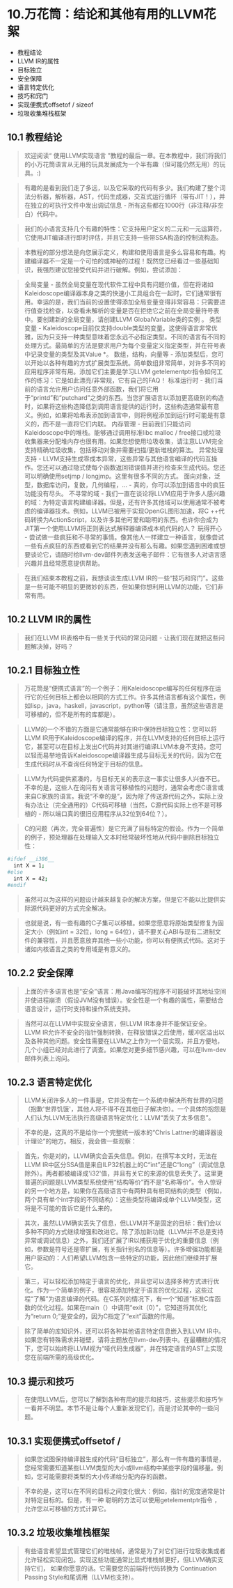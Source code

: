 # 10.万花筒：结论和其他有用的LLVM花絮
* 教程结论
* LLVM IR的属性
* 目标独立
* 安全保障
* 语言特定优化
* 技巧和窍门
* 实现便携式offsetof / sizeof
* 垃圾收集堆栈框架
## 10.1 教程结论
> 欢迎阅读“ 使用LLVM实现语言 ”教程的最后一章。在本教程中，我们将我们的小万花筒语言从无用的玩具发展成为一个半有趣（但可能仍然无用）的玩具。:)

> 有趣的是看到我们走了多远，以及它采取的代码有多少。我们构建了整个词法分析器，解析器，AST，代码生成器，交互式运行循环（带有JIT！），并在独立的可执行文件中发出调试信息 - 所有这些都在1000行（非注释/非空白）代码中。

> 我们的小语言支持几个有趣的特性：它支持用户定义的二元和一元运算符，它使用JIT编译进行即时评估，并且它支持一些带SSA构造的控制流构造。

> 本教程的部分想法是向您展示定义，构建和使用语言是多么容易和有趣。构建编译器不一定是一个可怕的或神秘的过程！既然您已经看过一些基础知识，我强烈建议您接受代码并进行破解。例如，尝试添加：

> 全局变量 - 虽然全局变量在现代软件工程中具有问题价值，但在将诸如Kaleidoscope编译器本身之类的快速小工具组合在一起时，它们通常很有用。幸运的是，我们当前的设置使得添加全局变量变得非常容易：只需要进行值查找检查，以查看未解析的变量是否在拒绝它之前在全局变量符号表中。要创建新的全局变量，请创建LLVM GlobalVariable类的实例 。
> 类型变量 - Kaleidoscope目前仅支持double类型的变量。这使得语言非常优雅，因为只支持一种类型意味着您永远不必指定类型。不同的语言有不同的处理方式。最简单的方法是要求用户为每个变量定义指定类型，并在符号表中记录变量的类型及其Value *。
数组，结构，向量等 - 添加类型后，您可以开始以各种有趣的方式扩展类型系统。简单数组非常简单，对许多不同的应用程序非常有用。添加它们主要是学习LLVM getelementptr指令如何工作的练习：它是如此漂亮/非常规，它有自己的FAQ！
> 标准运行时 - 我们当前的语言允许用户访问任意外部函数，我们将它用于“printd”和“putchard”之类的东西。当您扩展语言以添加更高级别的构造时，如果将这些构造降低到调用语言提供的运行时，这些构造通常最有意义。例如，如果将哈希表添加到语言中，则将例程添加到运行时可能是有意义的，而不是一直将它们内联。
> 内存管理 - 目前我们只能访问Kaleidoscope中的堆栈。能够通过调用标准libc malloc / free接口或垃圾收集器来分配堆内存也很有用。如果您想使用垃圾收集，请注意LLVM完全支持精确垃圾收集，包括移动对象并需要扫描/更新堆栈的算法。
> 异常处理支持 - LLVM支持生成零成本异常，这些异常与其他语言编译的代码互操作。您还可以通过隐式使每个函数返回错误值并进行检查来生成代码。您还可以明确使用setjmp / longjmp。这里有很多不同的方式。
> 面向对象，泛型，数据库访问，复数，几何编程，... - 真的，你可以添加到语言中的疯狂功能没有尽头。
> 不寻常的域 - 我们一直在谈论将LLVM应用于许多人感兴趣的域：为特定语言构建编译器。但是，还有许多其他域可以使用通常不被考虑的编译器技术。例如，LLVM已被用于实现OpenGL图形加速，将C ++代码转换为ActionScript，以及许多其他可爱和聪明的东西。也许你会成为JIT第一个使用LLVM将正则表达式解释器编译成本机代码的人？
> 玩得开心 - 尝试做一些疯狂和不寻常的事情。像其他人一样建立一种语言，就像尝试一些有点疯狂的东西或看到它的结果并没有那么有趣。如果您遇到困难或想要谈论它，请随时给llvm-dev邮件列表发送电子邮件：它有很多人对语言感兴趣并且经常愿意提供帮助。

> 在我们结束本教程之前，我想谈谈生成LLVM IR的一些“技巧和窍门”。这些是一些可能不明显的更微妙的东西，但如果你想利用LLVM的功能，它们非常有用。

## 10.2 LLVM IR的属性
> 我们在LLVM IR表格中有一些关于代码的常见问题 - 让我们现在就把这些问题解决掉，好吗？

## 10.2.1 目标独立性
> 万花筒是“便携式语言”的一个例子：用Kaleidoscope编写的任何程序在运行它的任何目标上都会以相同的方式工作。许多其他语言都有这个属性，例如lisp，java，haskell，javascript，python等（请注意，虽然这些语言是可移植的，但不是所有的库都是）。

> LLVM的一个不错的方面是它通常能够在IR中保持目标独立性：您可以将LLVM IR用于Kaleidoscope编译的程序，并在LLVM支持的任何目标上运行它，甚至可以在目标上发出C代码并对其进行编译LLVM本身不支持。您可以轻而易举地告诉Kaleidoscope编译器生成与目标无关的代码，因为它在生成代码时从不查询任何特定于目标的信息。

> LLVM为代码提供紧凑的，与目标无关的表示这一事实让很多人兴奋不已。不幸的是，这些人在询问有关语言可移植性的问题时，通常会考虑C语言或来自C家族的语言。我说“不幸的是”，因为除了传送源代码之外，实际上没有办法让（完全通用的）C代码可移植（当然，C源代码实际上也不是可移植的 - 所以端口真的很旧应用程序从32位到64位？）。

> C的问题（再次，完全普遍性）​​是它充满了目标特定的假设。作为一个简单的例子，预处理器在处理输入文本时经常破坏性地从代码中删除目标独立性：
```sh
#ifdef __i386__
  int X = 1;
#else
  int X = 42;
#endif
```
> 虽然可以为这样的问题设计越来越复杂的解决方案，但是它不能以比提供实际源代码更好的方式完全解决。

> 也就是说，有一些有趣的C子集可以移植。如果您愿意将原始类型修复为固定大小（例如int = 32位，long = 64位），请不要关心ABI与现有二进制文件的兼容性，并且愿意放弃其他一些小功能，你可以有便携式代码。这对于诸如内核语言之类的专用域是有意义的。

## 10.2.2 安全保障
> 上面的许多语言也是“安全”语言：用Java编写的程序不可能破坏其地址空间并使进程崩溃（假设JVM没有错误）。安全性是一个有趣的属性，需要结合语言设计，运行时支持和操作系统支持。

> 当然可以在LLVM中实现安全语言，但LLVM IR本身并不能保证安全。LLVM IR允许不安全的指针强制转换，在释放错误之后使用，缓冲区溢出以及各种其他问题。安全性需要在LLVM之上作为一个层实现，并且方便地，几个小组已经对此进行了调查。如果您对更多细节感兴趣，可以在llvm-dev邮件列表上询问。

## 10.2.3 语言特定优化
> LLVM关闭许多人的一件事是，它并没有在一个系统中解决所有世界的问题（抱歉'世界饥饿'，其他人将不得不在其他日子解决你）。一个具体的抱怨是人们认为LLVM无法执行高级语言特定优化：LLVM“丢失了太多信息”。

> 不幸的是，这真的不是给你一个完整统一版本的“Chris Lattner的编译器设计理论”的地方。相反，我会做一些观察：

> 首先，你是对的，LLVM确实会丢失信息。例如，在撰写本文时，无法在LLVM IR中区分SSA值是来自ILP32机器上的C“int”还是C“long”（调试信息除外）。两者都被编译成'i32'值，并且有关它的来源的信息丢失了。这里更普遍的问题是LLVM类型系统使用“结构等价”而不是“名称等价”。令人惊讶的另一个地方是，如果你在高级语言中有两种具有相同结构的类型（例如，两个具有单个int字段的不同结构）：这些类型将编译成单个LLVM类型，这将是不可能的告诉它是什么来的。

> 其次，虽然LLVM确实丢失了信息，但LLVM并不是固定的目标：我们会以多种不同的方式继续增强和改进它。除了添加新功能（LLVM并不总是支持异常或调试信息）之外，我们还扩展了IR以捕获用于优化的重要信息（例如，参数是符号还是零扩展，有关指针别名的信息等）。许多增强功能都是用户驱动的：人们希望LLVM包含一些特定的功能，因此他们继续并扩展它。

> 第三，可以轻松添加特定于语言的优化，并且您可以选择多种方式进行优化。作为一个简单的例子，很容易添加特定于语言的优化过程，这些过程“了解”为语言编译的代码。在C系列的情况下，有一个“知道”标准C库函数的优化过程。如果在main（）中调用“exit（0）”，它知道将其优化为“return 0;”是安全的，因为C指定了“exit”函数的作用。

> 除了简单的库知识外，还可以将各种其他语言特定信息嵌入到LLVM IR中。如果您有特殊需求并碰壁，请将主题放在llvm-dev列表中。在最糟糕的情况下，您可以始终将LLVM视为“哑代码生成器”，并在特定语言的AST上实现您在前端所需的高级优化。

## 10.3 提示和技巧
> 在使用LLVM后，您可以了解到各种有用的提示和技巧，这些提示和技巧乍一看并不明显。本节不是让每个人重新发现它们，而是讨论其中的一些问题。

## 10.3.1 实现便携式offsetof / 
> 如果您试图保持编译器生成的代码“目标独立”，那么有一件有趣的事情是，您经常需要知道某些LLVM类型的大小或llvm结构中某些字段的偏移量。例如，您可能需要将类型的大小传递给分配内存的函数。

> 不幸的是，这可以在不同的目标之间变化很大：例如，指针的宽度通常是针对特定目标的。但是，有一种 聪明的方法可以使用getelementptr指令 ，允许您以可移植的方式计算它。

## 10.3.2 垃圾收集堆栈框架
> 有些语言希望显式管理它们的堆栈帧，通常是为了对它们进行垃圾收集或者允许轻松实现闭包。实现这些功能通常比显式堆栈帧更好，但LLVM确实支持它们， 如果你愿意的话。它需要您的前端将代码转换为 Continuation Passing Style和尾调用（LLVM也支持）。